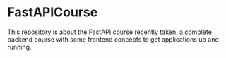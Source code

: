 # FastAPICourse

This repository is about the FastAPI course recently taken, a complete backend course with some frontend concepts to get applications up and running.